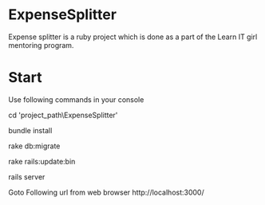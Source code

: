 ExpenseSplitter
===============

Expense splitter is a ruby project which is done as a part of the Learn IT girl mentoring program.

Start
=====
Use following commands in your console

cd 'project_path\ExpenseSplitter'

bundle install

rake db:migrate

rake rails:update:bin

rails server

Goto Following url from web browser
http://localhost:3000/